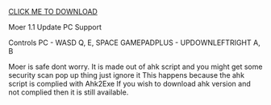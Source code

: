 [CLICK ME TO DOWNLOAD](https://github.com/mepro123/Moer/releases/)

Moer 1.1 Update
PC Support

Controls
PC - WASD Q, E, SPACE
GAMEPADPLUS - UPDOWNLEFTRIGHT A, B

Moer is safe dont worry.
It is made out of ahk script and you might get some security scan pop up thing just ignore it
This happens because the ahk script is complied with Ahk2Exe
If you wish to download ahk version and not complied then it is still available.
